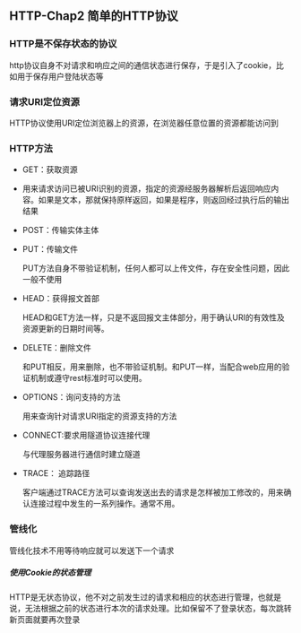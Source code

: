 ## HTTP-Chap2 简单的HTTP协议

### HTTP是不保存状态的协议
http协议自身不对请求和响应之间的通信状态进行保存，于是引入了cookie，比如用于保存用户登陆状态等

### 请求URI定位资源
HTTP协议使用URI定位浏览器上的资源，在浏览器任意位置的资源都能访问到

### HTTP方法
* GET：获取资源

* 用来请求访问已被URI识别的资源，指定的资源经服务器解析后返回响应内容。如果是文本，那就保持原样返回，如果是程序，则返回经过执行后的输出结果

* POST：传输实体主体

* PUT：传输文件

  PUT方法自身不带验证机制，任何人都可以上传文件，存在安全性问题，因此一般不使用

* HEAD：获得报文首部

  HEAD和GET方法一样，只是不返回报文主体部分，用于确认URI的有效性及资源更新的日期时间等。

* DELETE：删除文件

  和PUT相反，用来删除，也不带验证机制。和PUT一样，当配合web应用的验证机制或遵守rest标准时可以使用。

* OPTIONS：询问支持的方法

  用来查询针对请求URI指定的资源支持的方法

* CONNECT:要求用隧道协议连接代理

  与代理服务器进行通信时建立隧道

* TRACE： 追踪路径

  客户端通过TRACE方法可以查询发送出去的请求是怎样被加工修改的，用来确认连接过程中发生的一系列操作。通常不用。
### 管线化
  管线化技术不用等待响应就可以发送下一个请求
##### 使用Cookie的状态管理
  HTTP是无状态协议，他不对之前发生过的请求和相应的状态进行管理，也就是说，无法根据之前的状态进行本次的请求处理。比如保留不了登录状态，每次跳转新页面就要再次登录
